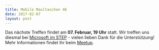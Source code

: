 ```yaml
---
title: Mobile Maultaschen 46
date: 2017-02-07
layout: post
---
```


Das nächste Treffen findet am **07. Februar, 19 Uhr** statt. Wir treffen uns diesmal bei [Microsoft im STEP](https://www.google.de/maps/place/Meitnerstra%C3%9Fe+9,+70563+Stuttgart/@48.7387406,9.1066914,17z/data=!3m1!4b1!4m5!3m4!1s0x4799dc5cf9847f79:0xbca4f6d59f54114a!8m2!3d48.7387371!4d9.1088801) - vielen lieben Dank für die Unterstützung! Mehr Informationen findet ihr beim [Meetup](https://www.meetup.com/mobile-maultaschen/events/237335787/).
